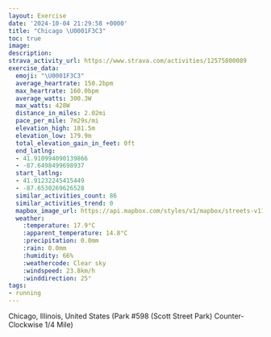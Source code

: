 ```yaml
---
layout: Exercise
date: '2024-10-04 21:29:58 +0000'
title: "Chicago \U0001F3C3"
toc: true
image:
description:
strava_activity_url: https://www.strava.com/activities/12575800089
exercise_data:
  emoji: "\U0001F3C3"
  average_heartrate: 150.2bpm
  max_heartrate: 160.0bpm
  average_watts: 300.3W
  max_watts: 428W
  distance_in_miles: 2.02mi
  pace_per_mile: 7m29s/mi
  elevation_high: 181.5m
  elevation_low: 179.9m
  total_elevation_gain_in_feet: 0ft
  end_latlng:
  - 41.910994090139866
  - -87.6498499698937
  start_latlng:
  - 41.91232245415449
  - -87.6530269626528
  similar_activities_count: 86
  similar_activities_trend: 0
  mapbox_image_url: https://api.mapbox.com/styles/v1/mapbox/streets-v11/static/path-5+787af2-1.0(e%7Bx~Fpl~uO%3F%7BAAy%40bAuBVw%40VmA%5CcDFQHKNm%40%3FgBGuEDu%40EkACkCFy%40%3Fk%40Eu%40Bq%40Ae%40Ec%40%3F%7B%40FMDAf%40Hl%40ITBLH%40FEjCDtBBLNTRNPFv%40%3F%60%40K%5CQLSD%5BA_A%40_%40CgAGa%40UYQIc%40%40%5DCo%40NQNEJId%40%3Fd%40C%60%40Fz%40%3Fj%40FTHNVNJ%40ZEx%40AXITWDQ%40SCmDIWOSQKYEg%40%40WAMBUJMTKb%40CxA%40pABTLVTTRF%60%40Gh%40%3FXGPKJMFQ%40cAC%7DBCSGOKOKIOCg%40C%7B%40JQDEDKXE%5EC%5EBlCFXNRPJRBRAp%40%3FLCXOTWBSCi%40%40sAA_ACOIOSQQGa%40%3FOCiABKCc%40So%40%40YCYD%5BRQDGFDrBDj%40%3FVE%60%40HfAAfBEt%40HtACl%40H%60F%3Fx%40),pin-s-s+e5b22e(-87.65145,41.91171),pin-s-f+89ae00(-87.64801999999996,41.91099999999997)/auto/800x800?access_token=pk.eyJ1Ijoiam9zaGJlY2ttYW4iLCJhIjoiY205eWR2aDd1MWZ6djJrbXc4a3M0bWZleiJ9.XiG9OWkNcZk2QzjJbxLB4A
  weather:
    :temperature: 17.9°C
    :apparent_temperature: 14.8°C
    :precipitation: 0.0mm
    :rain: 0.0mm
    :humidity: 66%
    :weathercode: Clear sky
    :windspeed: 23.8km/h
    :winddirection: 25°
tags:
- running
---
```

Chicago, Illinois, United States (Park #598 (Scott Street Park) Counter-Clockwise 1/4 Mile)

